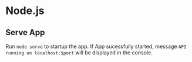 # Node.js

## Serve App
Run `node serve` to startup the app. If App sucessfully started, message `API running on localhost:$port` will be displayed in the console.

